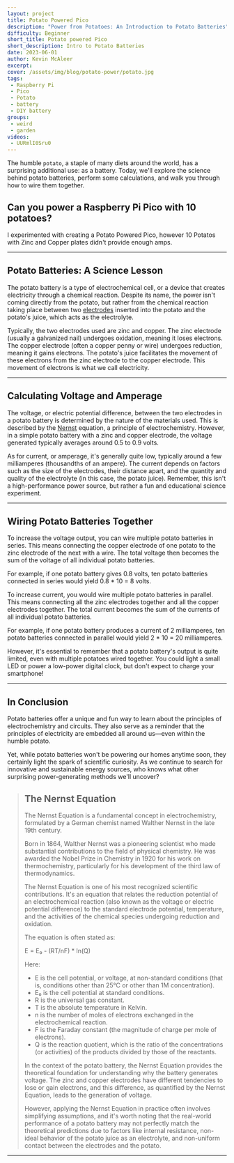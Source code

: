 ```yaml
---
layout: project
title: Potato Powered Pico
description: "Power from Potatoes: An Introduction to Potato Batteries"
difficulty: Beginner
short_title: Potato powered Pico
short_description: Intro to Potato Batteries
date: 2023-06-01
author: Kevin McAleer
excerpt: 
cover: /assets/img/blog/potato-power/potato.jpg
tags: 
 - Raspberry Pi
 - Pico
 - Potato
 - battery
 - DIY battery
groups:
 - weird
 - garden
videos:
 - UURmlI0Sru0
---
```


The humble `potato`, a staple of many diets around the world, has a surprising additional use: as a battery. Today, we'll explore the science behind potato batteries, perform some calculations, and walk you through how to wire them together.

## Can you power a Raspberry Pi Pico with 10 potatoes?

I experimented with creating a Potato Powered Pico, however 10 Potatos with Zinc and Copper plates didn't provide enough amps.

---

## Potato Batteries: A Science Lesson

The potato battery is a type of electrochemical cell, or a device that creates electricity through a chemical reaction. Despite its name, the power isn't coming directly from the potato, but rather from the chemical reaction taking place between two [electrodes](/resources/glossary#electrode) inserted into the potato and the potato's juice, which acts as the electrolyte.

Typically, the two electrodes used are zinc and copper. The zinc electrode (usually a galvanized nail) undergoes oxidation, meaning it loses electrons. The copper electrode (often a copper penny or wire) undergoes reduction, meaning it gains electrons. The potato's juice facilitates the movement of these electrons from the zinc electrode to the copper electrode. This movement of electrons is what we call electricity.

---

## Calculating Voltage and Amperage

The voltage, or electric potential difference, between the two electrodes in a potato battery is determined by the nature of the materials used. This is described by the [Nernst](#the-nernst-equation) equation, a principle of electrochemistry. However, in a simple potato battery with a zinc and copper electrode, the voltage generated typically averages around 0.5 to 0.9 volts.

As for current, or amperage, it's generally quite low, typically around a few milliamperes (thousandths of an ampere). The current depends on factors such as the size of the electrodes, their distance apart, and the quantity and quality of the electrolyte (in this case, the potato juice). Remember, this isn't a high-performance power source, but rather a fun and educational science experiment.

---

## Wiring Potato Batteries Together

To increase the voltage output, you can wire multiple potato batteries in series. This means connecting the copper electrode of one potato to the zinc electrode of the next with a wire. The total voltage then becomes the sum of the voltage of all individual potato batteries.

For example, if one potato battery gives 0.8 volts, ten potato batteries connected in series would yield 0.8 * 10 = 8 volts.

To increase current, you would wire multiple potato batteries in parallel. This means connecting all the zinc electrodes together and all the copper electrodes together. The total current becomes the sum of the currents of all individual potato batteries.

For example, if one potato battery produces a current of 2 milliamperes, ten potato batteries connected in parallel would yield 2 * 10 = 20 milliamperes.

However, it's essential to remember that a potato battery's output is quite limited, even with multiple potatoes wired together. You could light a small LED or power a low-power digital clock, but don't expect to charge your smartphone!

---

## In Conclusion

Potato batteries offer a unique and fun way to learn about the principles of electrochemistry and circuits. They also serve as a reminder that the principles of electricity are embedded all around us—even within the humble potato.

Yet, while potato batteries won't be powering our homes anytime soon, they certainly light the spark of scientific curiosity. As we continue to search for innovative and sustainable energy sources, who knows what other surprising power-generating methods we'll uncover?

> ## The Nernst Equation
>
>The Nernst Equation is a fundamental concept in electrochemistry, formulated by a German chemist named Walther Nernst in the late 19th century.
>
>Born in 1864, Walther Nernst was a pioneering scientist who made substantial contributions to the field of physical chemistry. He was awarded the Nobel Prize in Chemistry in 1920 for his work on thermochemistry, particularly for his development of the third law of thermodynamics.
>
>The Nernst Equation is one of his most recognized scientific contributions. It's an equation that relates the reduction potential of an electrochemical reaction (also known as the voltage or electric potential difference) to the standard electrode potential, temperature, and the activities of the chemical species undergoing reduction and oxidation. 
>
>The equation is often stated as:
>
> E = E₀ - (RT/nF) * ln(Q)
>
>Here:
>
> - E is the cell potential, or voltage, at non-standard conditions (that is, conditions other than 25°C or other than 1M concentration).
> - E₀ is the cell potential at standard conditions.
> - R is the universal gas constant.
> - T is the absolute temperature in Kelvin.
> - n is the number of moles of electrons exchanged in the electrochemical reaction.
> - F is the Faraday constant (the magnitude of charge per mole of electrons).
> - Q is the reaction quotient, which is the ratio of the concentrations (or activities) of the products divided by those of the reactants.
>
> In the context of the potato battery, the Nernst Equation provides the theoretical foundation for understanding why the battery generates voltage. The zinc and copper electrodes have different tendencies to lose or gain electrons, and this difference, as quantified by the Nernst Equation, leads to the generation of voltage.
>
> However, applying the Nernst Equation in practice often involves simplifying assumptions, and it's worth noting that the real-world performance of a potato battery may not perfectly match the theoretical predictions due to factors like internal resistance, non-ideal behavior of the potato juice as an electrolyte, and non-uniform contact between the electrodes and the potato.

---
